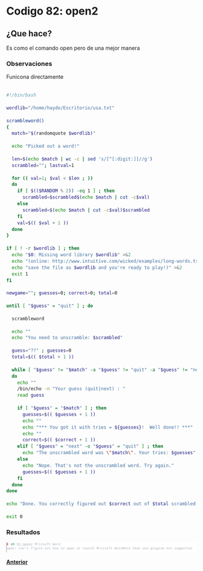 # Codigo 82: open2

## ¿Que hace?
Es como el comando open pero de una mejor manera

### **Observaciones**
Funicona directamente
```bash

#!/bin/bash

wordlib="/home/haydo/Escritorio/usa.txt"

scrambleword()
{
  match="$(randomquote $wordlib)"

  echo "Picked out a word!"

  len=$(echo $match | wc -c | sed 's/[^[:digit:]]//g')
  scrambled=""; lastval=1

  for (( val=1; $val < $len ; )) 
  do
    if [ $(($RANDOM % 2)) -eq 1 ] ; then
      scrambled=$scrambled$(echo $match | cut -c$val)
    else
      scrambled=$(echo $match | cut -c$val)$scrambled
    fi
    val=$(( $val + 1 ))
  done
}

if [ ! -r $wordlib ] ; then
  echo "$0: Missing word library $wordlib" >&2
  echo "(online: http://www.intuitive.com/wicked/examples/long-words.txt" >&2
  echo "save the file as $wordlib and you're ready to play!)" >&2
  exit 1
fi

newgame=""; guesses=0; correct=0; total=0 

until [ "$guess" = "quit" ] ; do

  scrambleword

  echo ""
  echo "You need to unscramble: $scrambled"

  guess="??" ; guesses=0
  total=$(( $total + 1 ))

  while [ "$guess" != "$match" -a "$guess" != "quit" -a "$guess" != "next" ] 
  do
    echo ""
    /bin/echo -n "Your guess (quit|next) : "
    read guess
 
    if [ "$guess" = "$match" ] ; then
      guesses=$(( $guesses + 1 ))
      echo ""
      echo "*** You got it with tries = ${guesses}!  Well done!! ***"  
      echo ""
      correct=$(( $correct + 1 ))
    elif [ "$guess" = "next" -o "$guess" = "quit" ] ; then
      echo "The unscrambled word was \"$match\". Your tries: $guesses"
    else
      echo "Nope. That's not the unscrambled word. Try again."
      guesses=$(( $guesses + 1 ))
    fi
  done
done

echo "Done. You correctly figured out $correct out of $total scrambled words."

exit 0
```
### **Resultados**

![](https://github.com/SPM-UPVictoria/test-git-itsHaydo/blob/main/capturas/capturas/82.png)

**[Anterior](https://github.com/SPM-UPVictoria/test-git-itsHaydo)**
